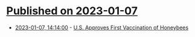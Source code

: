 # [Published on 2023-01-07](index.md)

* [2023-01-07, 14:14:00](https://soylentnews.org/article.pl?sid=23/01/06/0538241&from=rss) - [U.S. Approves First Vaccination of Honeybees](https://soylentnews.org/article.pl?sid=23/01/06/0538241&from=rss)
